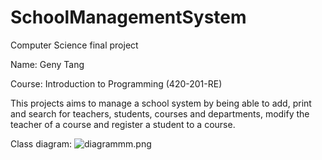 # SchoolManagementSystem

Computer Science final project

Name: Geny Tang

Course: Introduction to Programming (420-201-RE)

This projects aims to manage a school system by being able to add, print and search for teachers, students, courses and
departments, modify the teacher of a course and register a student to a course.

Class diagram:
![diagrammm.png](..%2F..%2FDownloads%2Fdiagrammm.png)